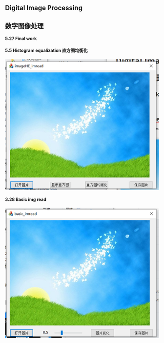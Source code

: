 ## Digital Image Processing

## 数字图像处理

#### 5.27 Final work 

#### 5.5 Histogram equalization 直方图均衡化

![](/homework2/界面截图.png)

#### 3.28 Basic img read 

![](/homework1/界面截图.png)

